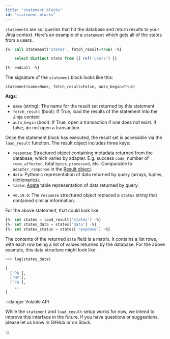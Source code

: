 ```yaml
---
title: "statement blocks"
id: "statement-blocks"
---
```


`statement`s are sql queries that hit the database and return results to your Jinja context. Here’s an example of a `statement` which gets all of the states from a users <Term id="table" />.

<File name='get_states_statement.sql'>

```sql
{%- call statement('states', fetch_result=True) -%}

    select distinct state from {{ ref('users') }}

{%- endcall -%}
```

</File>

The signature of the `statement` block looks like this:

```
statement(name=None, fetch_result=False, auto_begin=True)
```

__Args__:
 - `name` (string): The name for the result set returned by this statement
 - `fetch_result` (bool): If True, load the results of the statement into the Jinja context
 - `auto_begin` (bool): If True, open a transaction if one does not exist. If false, do not open a transaction.

Once the statement block has executed, the result set is accessible via the `load_result` function. The result object includes three keys:
- `response`: Structured object containing metadata returned from the database, which varies by adapter. E.g. success `code`, number of `rows_affected`, total `bytes_processed`, etc. Comparable to `adapter_response` in the [Result object](/reference/dbt-classes#result-objects).
- `data`: Pythonic representation of data returned by query (arrays, tuples, dictionaries).
- `table`: [Agate](https://agate.readthedocs.io/page/api/table.html) table representation of data returned by query.

<Changelog>

* `v0.19.0`: The `response` structured object replaced a `status` string that contained similar information.

</Changelog>

For the above statement, that could look like:

<File name='load_states.sql'>

```sql
{%- set states = load_result('states') -%}
{%- set states_data = states['data'] -%}
{%- set states_status = states['response'] -%}
```

</File>

The contents of the returned `data` field is a matrix. It contains a list rows, with each row being a list of values returned by the database. For the above example, this data structure might look like:

<File name='states.sql'>

```python
>>> log(states_data)

[
  ['PA'],
  ['NY'],
  ['CA'],
	...
]
```

</File>



:::danger Volatile API

While the `statement` and `load_result` setup works for now, we intend to improve this interface in the future. If you have questions or suggestions, please let us know in GitHub or on Slack.

:::
